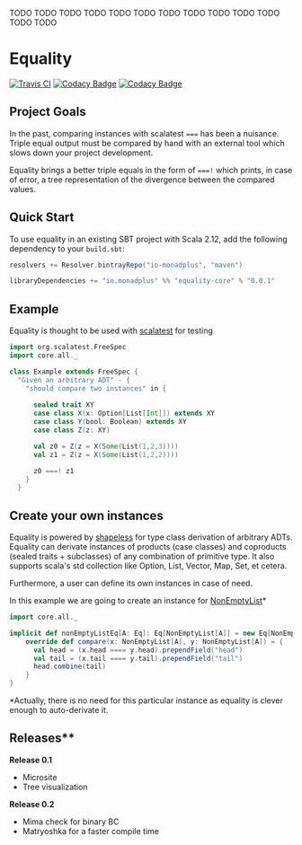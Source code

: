 TODO
TODO
TODO
TODO
TODO
TODO
TODO
TODO
TODO
TODO
TODO
TODO
TODO
# Equality 
[![Travis CI](https://travis-ci.org/monadplus/equality.svg?branch=master)](https://travis-ci.org/monadplus/equality) [![Codacy Badge](https://api.codacy.com/project/badge/Grade/f01edd87fcfe45fd9c7bd6e44b64e5ae)](https://app.codacy.com/app/monadplus/equality?utm_source=github.com&utm_medium=referral&utm_content=monadplus/equality&utm_campaign=Badge_Grade_Dashboard) [![Codacy Badge](https://api.codacy.com/project/badge/Coverage/554261fd76634affb7f40b54f8b8583a)](https://www.codacy.com/app/monadplus/equality?utm_source=github.com&amp;utm_medium=referral&amp;utm_content=monadplus/equality&amp;utm_campaign=Badge_Coverage)

## Project Goals
In the past, comparing instances with scalatest `===` has been a nuisance. Triple equal output must be compared by hand with an external tool which slows down your project development.

Equality brings a better triple equals in the form of `===!` which prints, in case of error, a tree representation of the divergence between the compared values. 
## Quick Start
To use equality in an existing SBT project with Scala 2.12, add the following dependency to your `build.sbt`:
```scala
resolvers += Resolver.bintrayRepo("io-monadplus", "maven")

libraryDependencies += "io.monadplus" %% "equality-core" % "0.0.1"
```
## Example
Equality is thought to be used with [scalatest](http://www.scalatest.org/) for testing
```scala
import org.scalatest.FreeSpec
import core.all._

class Example extends FreeSpec {
  "Given an arbitrary ADT" - {
    "should compare two instances" in {
      
      sealed trait XY
      case class X(x: Option[List[Int]]) extends XY
      case class Y(bool: Boolean) extends XY
      case class Z(z: XY)

      val z0 = Z(z = X(Some(List(1,2,3))))
      val z1 = Z(z = X(Some(List(1,2,2))))

      z0 ===! z1
    }
  }
```
## Create your own instances
Equality is powered by [shapeless](https://github.com/milessabin/shapeless) for type class derivation of arbitrary ADTs. Equality can derivate instances of products (case classes) and coproducts (sealed traits + subclasses) of any combination of primitive type. It also supports scala's std collection like Option, List, Vector, Map, Set, et cetera.

Furthermore, a user can define its own instances in case of need. 

In this example we are going to create an instance for [NonEmptyList](https://github.com/typelevel/cats/blob/master/core/src/main/scala/cats/data/NonEmptyList.scala)*
```scala
import core.all._

implicit def nonEmptyListEq[A: Eq]: Eq[NonEmptyList[A]] = new Eq[NonEmptyList[A]] {
    override def compare(x: NonEmptyList[A], y: NonEmptyList[A]) = {
      val head = (x.head ==== y.head).prependField("head")
      val tail = (x.tail ==== y.tail).prependField("tail")
      head.combine(tail)
    }
}
```
*Actually, there is no need for this particular instance as equality is clever enough to auto-derivate it.
## Releases**

__Release 0.1__  
 - Microsite
 - Tree visualization
 
 __Release 0.2__
 - Mima check for binary BC
 - Matryoshka for a faster compile time  